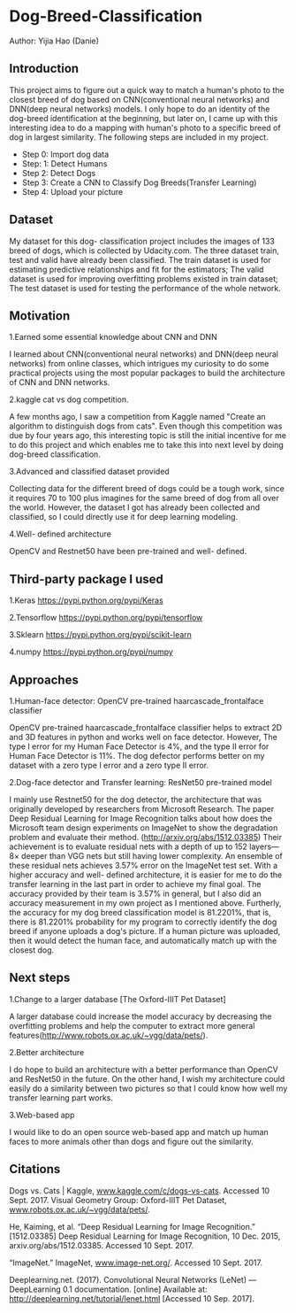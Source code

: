 # Dog-Breed-Classification
Author: Yijia Hao (Danie)

## Introduction
This project aims to figure out a quick way to match a human's photo to the closest breed of dog based on CNN(conventional neural networks) and DNN(deep neural networks) models. I only hope to do an identity of the dog-breed identification at the beginning, but later on, I came up with this interesting idea to do a mapping with human's photo to a specific breed of dog in largest similarity. The following steps are included in my project.
* Step 0: 
Import dog data
* Step: 1:
Detect Humans
* Step 2: 
Detect Dogs
* Step 3: 
Create a CNN to Classify Dog Breeds(Transfer Learning)
* Step 4:
Upload your picture

## Dataset
My dataset for this dog- classification project includes the images of 133 breed of dogs, which is collected by Udacity.com. The three dataset train, test and valid have already been classified. The train dataset is used for estimating predictive relationships and fit for the estimators; The valid dataset is used for improving overfitting problems existed in train dataset; The test dataset is used for testing the performance of the whole network.

## Motivation
1.Earned some essential knowledge about CNN and DNN 

I learned about CNN(conventional neural networks) and DNN(deep neural networks) from online classes, which intrigues my curiosity to do some practical projects using the most popular packages to build the architecture of CNN and DNN networks.

2.kaggle cat vs dog competition. 

A few months ago, I saw a competition from Kaggle named "Create an algorithm to distinguish dogs from cats". Even though this competition was due by four years ago, this interesting topic is still the initial incentive for me to do this project and which enables me to take this into next level by doing dog-breed classification.


3.Advanced and classified dataset provided

Collecting data for the different breed of dogs could be a tough work, since it requires 70 to 100 plus imagines for the same breed of dog from all over the world. However, the dataset I got has already been collected and classified, so I could directly use it for deep learning modeling.


4.Well- defined architecture

OpenCV and Restnet50 have been pre-trained and well- defined.

## Third-party package I used
1.Keras
https://pypi.python.org/pypi/Keras

2.Tensorflow
https://pypi.python.org/pypi/tensorflow

3.Sklearn
https://pypi.python.org/pypi/scikit-learn

4.numpy
https://pypi.python.org/pypi/numpy

## Approaches
1.Human-face detector: OpenCV pre-trained haarcascade_frontalface classifier 

OpenCV pre-trained haarcascade_frontalface classifier helps to extract 2D and 3D features in python and works well on face detector. However, The type I error for my Human Face Detector is 4%, and the type II error for Human Face Detector is 11%. The dog defector performs better on my dataset with a zero type I error and a zero type II error.


2.Dog-face detector and Transfer learning: ResNet50 pre-trained model 

I mainly use Restnet50 for the dog detector, the architecture that was originally developed by researchers from Microsoft Research. The paper Deep Residual Learning for Image Recognition talks about how does the Microsoft team design experiments on ImageNet to show the degradation problem and evaluate their method. (http://arxiv.org/abs/1512.03385) Their achievement is to evaluate residual nets with a depth of up to 152 layers—8× deeper than VGG nets but still having lower complexity. An ensemble of these residual nets achieves 3.57% error on the ImageNet test set. With a higher accuracy and well- defined architecture, it is easier for me to do the transfer learning in the last part in order to achieve my final goal. The accuracy provided by their team is 3.57% in general, but I also did an accuracy measurement in my own project as I mentioned above. Furtherly, the accuracy for my dog breed classification model is 81.2201%, that is, there is 81.2201% probability for my program to correctly identify the dog breed if anyone uploads a dog's picture. If a human picture was uploaded, then it would detect the human face, and automatically match up with the closest dog.

## Next steps
1.Change to a larger database [The Oxford-IIIT Pet Dataset]

A larger database could increase the model accuracy by decreasing the overfitting problems and help the computer to extract more general features(http://www.robots.ox.ac.uk/~vgg/data/pets/).

2.Better architecture 

I do hope to build an architecture with a better performance than OpenCV and ResNet50 in the future. On the other hand, I wish my architecture could easily do a similarity between two pictures so that I could know how well my transfer learning part works.

3.Web-based app

I would like to do an open source web-based app and match up human faces to more animals other than dogs and figure out the similarity.

## Citations
Dogs vs. Cats | Kaggle, www.kaggle.com/c/dogs-vs-cats. Accessed 10 Sept. 2017.
  Visual Geometry Group: Oxford-IIIT Pet Dataset, www.robots.ox.ac.uk/~vgg/data/pets/.

He, Kaiming, et al. “Deep Residual Learning for Image Recognition.” [1512.03385] Deep Residual Learning for Image Recognition, 10 Dec.       2015, arxiv.org/abs/1512.03385. Accessed 10 Sept. 2017.

“ImageNet.” ImageNet, www.image-net.org/. Accessed 10 Sept. 2017.

Deeplearning.net. (2017). Convolutional Neural Networks (LeNet) — DeepLearning 0.1 documentation. [online] Available at:      http://deeplearning.net/tutorial/lenet.html [Accessed 10 Sep. 2017].

